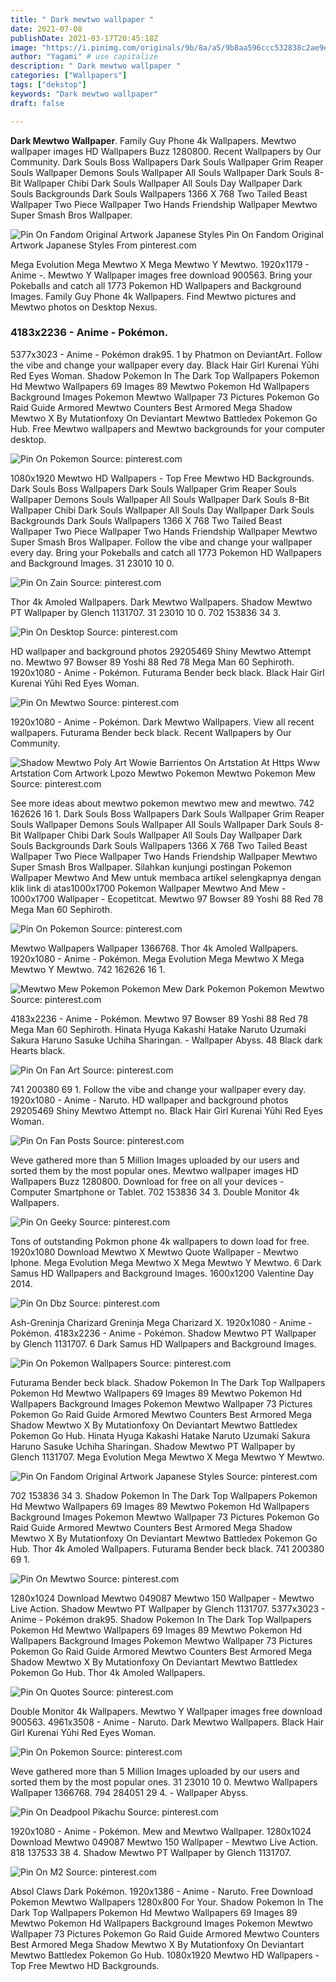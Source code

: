 ```yaml
---
title: " Dark mewtwo wallpaper "
date: 2021-07-08
publishDate: 2021-03-17T20:45:18Z
image: "https://i.pinimg.com/originals/9b/8a/a5/9b8aa596ccc532838c2ae9eadf7c5822.jpg"
author: "Yagami" # use capitalize
description: " Dark mewtwo wallpaper "
categories: ["Wallpapers"]
tags: ["dekstop"]
keywords: "Dark mewtwo wallpaper"
draft: false

---
```



**Dark Mewtwo Wallpaper**. Family Guy Phone 4k Wallpapers. Mewtwo wallpaper images HD Wallpapers Buzz 1280800. Recent Wallpapers by Our Community. Dark Souls Boss Wallpapers Dark Souls Wallpaper Grim Reaper Souls Wallpaper Demons Souls Wallpaper All Souls Wallpaper Dark Souls 8-Bit Wallpaper Chibi Dark Souls Wallpaper All Souls Day Wallpaper Dark Souls Backgrounds Dark Souls Wallpapers 1366 X 768 Two Tailed Beast Wallpaper Two Piece Wallpaper Two Hands Friendship Wallpaper Mewtwo Super Smash Bros Wallpaper.

![Pin On Fandom Original Artwork Japanese Styles](https://i.pinimg.com/originals/b0/3d/60/b03d60daec50cd9d7e6320e15411bb70.jpg "Pin On Fandom Original Artwork Japanese Styles")
Pin On Fandom Original Artwork Japanese Styles From pinterest.com


Mega Evolution Mega Mewtwo X Mega Mewtwo Y Mewtwo. 1920x1179 - Anime -. Mewtwo Y Wallpaper images free download 900563. Bring your Pokeballs and catch all 1773 Pokemon HD Wallpapers and Background Images. Family Guy Phone 4k Wallpapers. Find Mewtwo pictures and Mewtwo photos on Desktop Nexus.

### 4183x2236 - Anime - Pokémon.

5377x3023 - Anime - Pokémon drak95. 1 by Phatmon on DeviantArt. Follow the vibe and change your wallpaper every day. Black Hair Girl Kurenai Yūhi Red Eyes Woman. Shadow Pokemon In The Dark Top Wallpapers Pokemon Hd Mewtwo Wallpapers 69 Images 89 Mewtwo Pokemon Hd Wallpapers Background Images Pokemon Mewtwo Wallpaper 73 Pictures Pokemon Go Raid Guide Armored Mewtwo Counters Best Armored Mega Shadow Mewtwo X By Mutationfoxy On Deviantart Mewtwo Battledex Pokemon Go Hub. Free Mewtwo wallpapers and Mewtwo backgrounds for your computer desktop.


![Pin On Pokemon](https://i.pinimg.com/originals/67/27/8f/67278f57d5a70ea63a57912bba3c93cf.jpg "Pin On Pokemon")
Source: pinterest.com

1080x1920 Mewtwo HD Wallpapers - Top Free Mewtwo HD Backgrounds. Dark Souls Boss Wallpapers Dark Souls Wallpaper Grim Reaper Souls Wallpaper Demons Souls Wallpaper All Souls Wallpaper Dark Souls 8-Bit Wallpaper Chibi Dark Souls Wallpaper All Souls Day Wallpaper Dark Souls Backgrounds Dark Souls Wallpapers 1366 X 768 Two Tailed Beast Wallpaper Two Piece Wallpaper Two Hands Friendship Wallpaper Mewtwo Super Smash Bros Wallpaper. Follow the vibe and change your wallpaper every day. Bring your Pokeballs and catch all 1773 Pokemon HD Wallpapers and Background Images. 31 23010 10 0.

![Pin On Zain](https://i.pinimg.com/originals/64/f1/74/64f1740f035d725eea0d005d89ec8c34.png "Pin On Zain")
Source: pinterest.com

Thor 4k Amoled Wallpapers. Dark Mewtwo Wallpapers. Shadow Mewtwo PT Wallpaper by Glench 1131707. 31 23010 10 0. 702 153836 34 3.

![Pin On Desktop](https://i.pinimg.com/originals/ca/dd/77/cadd7736c9599f2eadd7d70434d81d0d.jpg "Pin On Desktop")
Source: pinterest.com

HD wallpaper and background photos 29205469 Shiny Mewtwo Attempt no. Mewtwo 97 Bowser 89 Yoshi 88 Red 78 Mega Man 60 Sephiroth. 1920x1080 - Anime - Pokémon. Futurama Bender beck black. Black Hair Girl Kurenai Yūhi Red Eyes Woman.

![Pin On Mewtwo](https://i.pinimg.com/originals/b7/9b/d9/b79bd912cd39ff59981cf12d52732213.jpg "Pin On Mewtwo")
Source: pinterest.com

1920x1080 - Anime - Pokémon. Dark Mewtwo Wallpapers. View all recent wallpapers. Futurama Bender beck black. Recent Wallpapers by Our Community.

![Shadow Mewtwo Poly Art Wowie Barrientos On Artstation At Https Www Artstation Com Artwork Lpozo Mewtwo Pokemon Mewtwo Pokemon Mew](https://i.pinimg.com/originals/7f/86/cf/7f86cf100c10995bfdb795a7391c16fc.jpg "Shadow Mewtwo Poly Art Wowie Barrientos On Artstation At Https Www Artstation Com Artwork Lpozo Mewtwo Pokemon Mewtwo Pokemon Mew")
Source: pinterest.com

See more ideas about mewtwo pokemon mewtwo mew and mewtwo. 742 162626 16 1. Dark Souls Boss Wallpapers Dark Souls Wallpaper Grim Reaper Souls Wallpaper Demons Souls Wallpaper All Souls Wallpaper Dark Souls 8-Bit Wallpaper Chibi Dark Souls Wallpaper All Souls Day Wallpaper Dark Souls Backgrounds Dark Souls Wallpapers 1366 X 768 Two Tailed Beast Wallpaper Two Piece Wallpaper Two Hands Friendship Wallpaper Mewtwo Super Smash Bros Wallpaper. Silahkan kunjungi postingan Pokemon Wallpaper Mewtwo And Mew untuk membaca artikel selengkapnya dengan klik link di atas1000x1700 Pokemon Wallpaper Mewtwo And Mew - 1000x1700 Wallpaper - Ecopetitcat. Mewtwo 97 Bowser 89 Yoshi 88 Red 78 Mega Man 60 Sephiroth.

![Pin On Pokemon](https://i.pinimg.com/originals/3f/ef/1a/3fef1af6d387a2f3a1c2bb3f32b02e5e.jpg "Pin On Pokemon")
Source: pinterest.com

Mewtwo Wallpapers Wallpaper 1366768. Thor 4k Amoled Wallpapers. 1920x1080 - Anime - Pokémon. Mega Evolution Mega Mewtwo X Mega Mewtwo Y Mewtwo. 742 162626 16 1.

![Mewtwo Mew Pokemon Pokemon Mew Dark Pokemon Pokemon Mewtwo](https://i.pinimg.com/originals/23/55/a8/2355a84402068d015bf9f51972967294.jpg "Mewtwo Mew Pokemon Pokemon Mew Dark Pokemon Pokemon Mewtwo")
Source: pinterest.com

4183x2236 - Anime - Pokémon. Mewtwo 97 Bowser 89 Yoshi 88 Red 78 Mega Man 60 Sephiroth. Hinata Hyuga Kakashi Hatake Naruto Uzumaki Sakura Haruno Sasuke Uchiha Sharingan. - Wallpaper Abyss. 48 Black dark Hearts black.

![Pin On Fan Art](https://i.pinimg.com/originals/bd/65/3d/bd653df848e49624badc58541b895804.png "Pin On Fan Art")
Source: pinterest.com

741 200380 69 1. Follow the vibe and change your wallpaper every day. 1920x1080 - Anime - Naruto. HD wallpaper and background photos 29205469 Shiny Mewtwo Attempt no. Black Hair Girl Kurenai Yūhi Red Eyes Woman.

![Pin On Fan Posts](https://i.pinimg.com/originals/fe/57/c6/fe57c668b593ab735c58927d564280e1.jpg "Pin On Fan Posts")
Source: pinterest.com

Weve gathered more than 5 Million Images uploaded by our users and sorted them by the most popular ones. Mewtwo wallpaper images HD Wallpapers Buzz 1280800. Download for free on all your devices - Computer Smartphone or Tablet. 702 153836 34 3. Double Monitor 4k Wallpapers.

![Pin On Geeky](https://i.pinimg.com/originals/c0/4b/45/c04b452e49731ce73a906bbe6daa4135.jpg "Pin On Geeky")
Source: pinterest.com

Tons of outstanding Pokmon phone 4k wallpapers to down load for free. 1920x1080 Download Mewtwo X Mewtwo Quote Wallpaper - Mewtwo Iphone. Mega Evolution Mega Mewtwo X Mega Mewtwo Y Mewtwo. 6 Dark Samus HD Wallpapers and Background Images. 1600x1200 Valentine Day 2014.

![Pin On Dbz](https://i.pinimg.com/originals/a9/06/ca/a906caec62c7fbb62c5e45ca6d79bfdd.jpg "Pin On Dbz")
Source: pinterest.com

Ash-Greninja Charizard Greninja Mega Charizard X. 1920x1080 - Anime - Pokémon. 4183x2236 - Anime - Pokémon. Shadow Mewtwo PT Wallpaper by Glench 1131707. 6 Dark Samus HD Wallpapers and Background Images.

![Pin On Pokemon Wallpapers](https://i.pinimg.com/originals/6e/67/c7/6e67c7785c7ee86dfa764afe9602647e.jpg "Pin On Pokemon Wallpapers")
Source: pinterest.com

Futurama Bender beck black. Shadow Pokemon In The Dark Top Wallpapers Pokemon Hd Mewtwo Wallpapers 69 Images 89 Mewtwo Pokemon Hd Wallpapers Background Images Pokemon Mewtwo Wallpaper 73 Pictures Pokemon Go Raid Guide Armored Mewtwo Counters Best Armored Mega Shadow Mewtwo X By Mutationfoxy On Deviantart Mewtwo Battledex Pokemon Go Hub. Hinata Hyuga Kakashi Hatake Naruto Uzumaki Sakura Haruno Sasuke Uchiha Sharingan. Shadow Mewtwo PT Wallpaper by Glench 1131707. Mega Evolution Mega Mewtwo X Mega Mewtwo Y Mewtwo.

![Pin On Fandom Original Artwork Japanese Styles](https://i.pinimg.com/originals/b0/3d/60/b03d60daec50cd9d7e6320e15411bb70.jpg "Pin On Fandom Original Artwork Japanese Styles")
Source: pinterest.com

702 153836 34 3. Shadow Pokemon In The Dark Top Wallpapers Pokemon Hd Mewtwo Wallpapers 69 Images 89 Mewtwo Pokemon Hd Wallpapers Background Images Pokemon Mewtwo Wallpaper 73 Pictures Pokemon Go Raid Guide Armored Mewtwo Counters Best Armored Mega Shadow Mewtwo X By Mutationfoxy On Deviantart Mewtwo Battledex Pokemon Go Hub. Thor 4k Amoled Wallpapers. Futurama Bender beck black. 741 200380 69 1.

![Pin On Mewtwo](https://i.pinimg.com/originals/dc/2d/00/dc2d00390a277724145af888926418e5.jpg "Pin On Mewtwo")
Source: pinterest.com

1280x1024 Download Mewtwo 049087 Mewtwo 150 Wallpaper - Mewtwo Live Action. Shadow Mewtwo PT Wallpaper by Glench 1131707. 5377x3023 - Anime - Pokémon drak95. Shadow Pokemon In The Dark Top Wallpapers Pokemon Hd Mewtwo Wallpapers 69 Images 89 Mewtwo Pokemon Hd Wallpapers Background Images Pokemon Mewtwo Wallpaper 73 Pictures Pokemon Go Raid Guide Armored Mewtwo Counters Best Armored Mega Shadow Mewtwo X By Mutationfoxy On Deviantart Mewtwo Battledex Pokemon Go Hub. Thor 4k Amoled Wallpapers.

![Pin On Quotes](https://i.pinimg.com/originals/11/ef/07/11ef078185db255262441bab813afb64.jpg "Pin On Quotes")
Source: pinterest.com

Double Monitor 4k Wallpapers. Mewtwo Y Wallpaper images free download 900563. 4961x3508 - Anime - Naruto. Dark Mewtwo Wallpapers. Black Hair Girl Kurenai Yūhi Red Eyes Woman.

![Pin On Pokemon](https://i.pinimg.com/originals/34/d9/2b/34d92bf33743c7c35084d6680059684e.jpg "Pin On Pokemon")
Source: pinterest.com

Weve gathered more than 5 Million Images uploaded by our users and sorted them by the most popular ones. 31 23010 10 0. Mewtwo Wallpapers Wallpaper 1366768. 794 284051 29 4. - Wallpaper Abyss.

![Pin On Deadpool Pikachu](https://i.pinimg.com/474x/72/51/d1/7251d1aa8ccde54e727f94a21e5040a3.jpg "Pin On Deadpool Pikachu")
Source: pinterest.com

1920x1080 - Anime - Pokémon. Mew and Mewtwo Wallpaper. 1280x1024 Download Mewtwo 049087 Mewtwo 150 Wallpaper - Mewtwo Live Action. 818 137533 38 4. Shadow Mewtwo PT Wallpaper by Glench 1131707.

![Pin On M2](https://i.pinimg.com/originals/9b/8a/a5/9b8aa596ccc532838c2ae9eadf7c5822.jpg "Pin On M2")
Source: pinterest.com

Absol Claws Dark Pokémon. 1920x1386 - Anime - Naruto. Free Download Pokemon Mewtwo Wallpapers 1280x800 For Your. Shadow Pokemon In The Dark Top Wallpapers Pokemon Hd Mewtwo Wallpapers 69 Images 89 Mewtwo Pokemon Hd Wallpapers Background Images Pokemon Mewtwo Wallpaper 73 Pictures Pokemon Go Raid Guide Armored Mewtwo Counters Best Armored Mega Shadow Mewtwo X By Mutationfoxy On Deviantart Mewtwo Battledex Pokemon Go Hub. 1080x1920 Mewtwo HD Wallpapers - Top Free Mewtwo HD Backgrounds.

